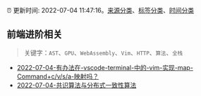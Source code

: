 :alarm_clock: 更新时间: 2022-07-04 11:47:16。[来源分类](../README.md)、[标签分类](../TAGS.md)、[时间分类](../TIMELINE.md)

## 前端进阶相关


> 关键字：`AST`、`GPU`、`WebAssembly`、`Vim`、`HTTP`、`算法`、`全栈`



- [2022-07-04-有办法在-vscode-terminal-中的-vim-实现-map-Command+c/v/s/a-映射吗？](https://www.v2ex.com/t/864025) 
- [2022-07-04-共识算法与分布式一致性算法](https://toutiao.io/k/b5txitt) 
